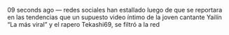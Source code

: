 09 seconds ago — redes sociales han estallado luego de que se reportara en las tendencias que un supuesto video íntimo de la joven cantante Yailín “La más viral” y el rapero Tekashi69, se filtró a la red
